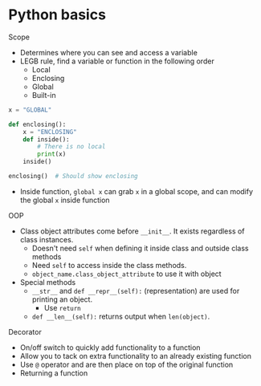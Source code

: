 # Python basics

Scope
- Determines where you can see and access a variable
- LEGB rule, find a variable or function in the following order
  - Local
  - Enclosing
  - Global
  - Built-in
```python
x = "GLOBAL"

def enclosing():
    x = "ENCLOSING"
    def inside():
        # There is no local
        print(x)
    inside()

enclosing()  # Should show enclosing
```
- Inside function, `global x` can grab `x` in a global scope, and can modify the global `x` inside function

OOP
- Class object attributes come before `__init__`. It exists regardless of class instances.
  - Doesn't need `self` when defining it inside class and outside class methods
  - Need `self` to access inside the class methods.
  - `object_name.class_object_attribute` to use it with object
- Special methods
  - `__str__` and `def __repr__(self):` (representation) are used for printing an object.
    - Use `return`
  - `def __len__(self):` returns output when `len(object)`.

Decorator
- On/off switch to quickly add functionality to a function
- Allow you to tack on extra functionality to an already existing function
- Use `@` operator and are then place on top of the original function
- Returning a function